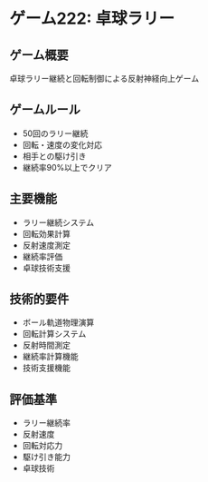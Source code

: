 # ゲーム222: 卓球ラリー

## ゲーム概要
卓球ラリー継続と回転制御による反射神経向上ゲーム

## ゲームルール
- 50回のラリー継続
- 回転・速度の変化対応
- 相手との駆け引き
- 継続率90%以上でクリア

## 主要機能
- ラリー継続システム
- 回転効果計算
- 反射速度測定
- 継続率評価
- 卓球技術支援

## 技術的要件
- ボール軌道物理演算
- 回転計算システム
- 反射時間測定
- 継続率計算機能
- 技術支援機能

## 評価基準
- ラリー継続率
- 反射速度
- 回転対応力
- 駆け引き能力
- 卓球技術
